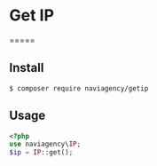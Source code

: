 # Get IP
=====

## Install

```shell
$ composer require naviagency/getip
```

## Usage

```php
<?php
use naviagency\IP;
$ip = IP::get();
```

